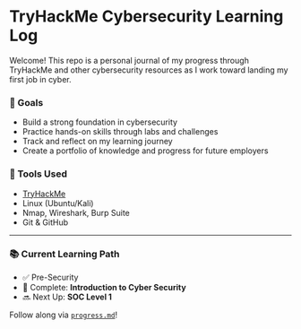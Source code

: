 # TryHackMe Cybersecurity Learning Log

Welcome! This repo is a personal journal of my progress through TryHackMe and other cybersecurity resources as I work toward landing my first job in cyber.

### 🎯 Goals
- Build a strong foundation in cybersecurity
- Practice hands-on skills through labs and challenges
- Track and reflect on my learning journey
- Create a portfolio of knowledge and progress for future employers

### 🧰 Tools Used
- [TryHackMe](https://tryhackme.com/)
- Linux (Ubuntu/Kali)
- Nmap, Wireshark, Burp Suite
- Git & GitHub

---

### 📚 Current Learning Path
- ✅ Pre-Security
- 🔄 Complete: **Introduction to Cyber Security**
- 🔜 Next Up: **SOC Level 1**

Follow along via [`progress.md`](progress.md)!
